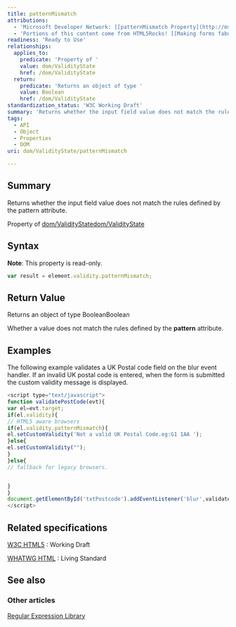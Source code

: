 ```yaml
---
title: patternMismatch
attributions:
  - 'Microsoft Developer Network: [[patternMismatch Property](http://msdn.microsoft.com/en-us/library/ie/hh773355(v=vs.85).aspx) Article]'
  - 'Portions of this content come from HTML5Rocks! [[Making forms fabulous](http://www.html5rocks.com/en/tutorials/forms/html5forms/) article]'
readiness: 'Ready to Use'
relationships:
  applies_to:
    predicate: 'Property of '
    value: dom/ValidityState
    href: /dom/ValidityState
  return:
    predicate: 'Returns an object of type '
    value: Boolean
    href: /dom/ValidityState
standardization_status: 'W3C Working Draft'
summary: 'Returns whether the input field value does not match the rules defined by the pattern attribute.'
tags:
  - API
  - Object
  - Properties
  - DOM
uri: dom/ValidityState/patternMismatch

---
```

## <span>Summary</span>

Returns whether the input field value does not match the rules defined by the pattern attribute.

Property of [dom/ValidityState](/dom/ValidityState)[dom/ValidityState](/dom/ValidityState)

## <span>Syntax</span>

**Note**: This property is read-only.

``` js
var result = element.validity.patternMismatch;
```

## <span>Return Value</span>

Returns an object of type BooleanBoolean

Whether a value does not match the rules defined by the **pattern** attribute.

## <span>Examples</span>

The following example validates a UK Postal code field on the blur event handler. If an invalid UK postal code is entered, when the form is submitted the custom validity message is displayed.

``` js
<script type="text/javascript">
function validatePostCode(evt){
var el=evt.target;
if(el.validity){
// HTML5 aware browsers
if(el.validity.patternMismatch){
el.setCustomValidity('Not a valid UK Postal Code.eg:G1 1AA ');
}else{
el.setCustomValidity("");
}
}else{
// fallback for legacy browsers.


}
}
document.getElementById('txtPostcode').addEventListener('blur',validatePostCode,false);
</script>
```

## <span>Related specifications</span>

[W3C HTML5](http://www.w3.org/TR/html5/)
:   Working Draft

[WHATWG HTML](http://www.whatwg.org/specs/web-apps/current-work/multipage)
:   Living Standard

## <span>See also</span>

### <span>Other articles</span>

[Regular Expression Library](http://www.regexlib.com/)